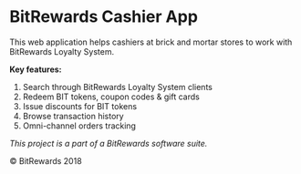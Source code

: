 # BitRewards Cashier App

This web application helps cashiers at brick and mortar stores to work with BitRewards Loyalty System.

**Key features:**
1. Search through BitRewards Loyalty System clients
2. Redeem BIT tokens, coupon codes & gift cards 
3. Issue discounts for BIT tokens
4. Browse transaction history
5. Omni-channel orders tracking 

*This project is a part of a BitRewards software suite.*

© BitRewards 2018 
